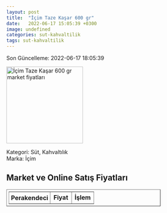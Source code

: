 ```yaml
---
layout: post
title:  "İçim Taze Kaşar 600 gr"
date:   2022-06-17 15:05:39 +0300
image: undefined
categories: sut-kahvaltilik
tags: sut-kahvaltilik
---
```


Son Güncelleme: 2022-06-17 18:05:39

<img src="undefined" width="200" alt="İçim Taze Kaşar 600 gr market fiyatları" />

Kategori: Süt, Kahvaltılık
<br />
Marka: İçim

<h2>Market ve Online Satış Fiyatları</h2>

<table border="1" style="padding: 5px;width:80%;">
  <tr>
    <td style="padding: 5px;"><strong>Perakendeci</strong></td>
    <td><strong>Fiyat</strong></td>
    <td><strong>İşlem</strong></td>
  </tr>
  
</table>
